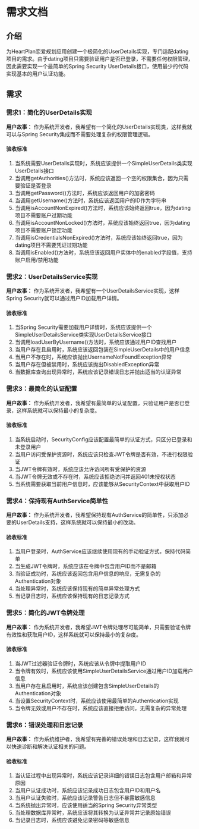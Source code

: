 # 需求文档

## 介绍

为HeartPlan恋爱规划应用创建一个极简化的UserDetails实现，专门适配dating项目的需求。由于dating项目只需要验证用户是否已登录，不需要任何权限管理，因此需要实现一个最简单的Spring Security UserDetails接口，使用最少的代码实现基本的用户认证功能。

## 需求

### 需求1：简化的UserDetails实现

**用户故事：** 作为系统开发者，我希望有一个简化的UserDetails实现类，这样我就可以与Spring Security集成而不需要处理复杂的权限管理逻辑。

#### 验收标准

1. 当系统需要UserDetails实现时，系统应该提供一个SimpleUserDetails类实现UserDetails接口
2. 当调用getAuthorities()方法时，系统应该返回一个空的权限集合，因为只需要验证是否登录
3. 当调用getPassword()方法时，系统应该返回用户的加密密码
4. 当调用getUsername()方法时，系统应该返回用户的ID作为字符串
5. 当调用isAccountNonExpired()方法时，系统应该始终返回true，因为dating项目不需要账户过期功能
6. 当调用isAccountNonLocked()方法时，系统应该始终返回true，因为dating项目不需要账户锁定功能
7. 当调用isCredentialsNonExpired()方法时，系统应该始终返回true，因为dating项目不需要凭证过期功能
8. 当调用isEnabled()方法时，系统应该返回用户实体中的enabled字段值，支持账户启用/禁用功能

### 需求2：UserDetailsService实现

**用户故事：** 作为系统开发者，我希望有一个UserDetailsService实现，这样Spring Security就可以通过用户ID加载用户详情。

#### 验收标准

1. 当Spring Security需要加载用户详情时，系统应该提供一个SimpleUserDetailsService类实现UserDetailsService接口
2. 当调用loadUserByUsername()方法时，系统应该通过用户ID查找用户
3. 当用户存在且启用时，系统应该返回包装在SimpleUserDetails中的用户信息
4. 当用户不存在时，系统应该抛出UsernameNotFoundException异常
5. 当用户存在但被禁用时，系统应该抛出DisabledException异常
6. 当数据库查询出现异常时，系统应该记录错误日志并抛出适当的认证异常

### 需求3：最简化的认证配置

**用户故事：** 作为系统开发者，我希望有最简单的认证配置，只验证用户是否已登录，这样系统就可以保持最小的复杂度。

#### 验收标准

1. 当系统启动时，SecurityConfig应该配置最简单的认证方式，只区分已登录和未登录用户
2. 当用户访问受保护资源时，系统应该只检查JWT令牌是否有效，不进行权限验证
3. 当JWT令牌有效时，系统应该允许访问所有受保护的资源
4. 当JWT令牌无效或不存在时，系统应该拒绝访问并返回401未授权状态
5. 当系统需要获取当前用户信息时，应该能够从SecurityContext中获取用户ID

### 需求4：保持现有AuthService简单性

**用户故事：** 作为系统开发者，我希望保持现有AuthService的简单性，只添加必要的UserDetails支持，这样系统就可以保持最小的改动。

#### 验收标准

1. 当用户登录时，AuthService应该继续使用现有的手动验证方式，保持代码简单
2. 当生成JWT令牌时，系统应该在令牌中包含用户ID而不是邮箱
3. 当验证成功时，系统应该返回包含用户信息的响应，无需复杂的Authentication对象
4. 当处理异常时，系统应该保持现有的简单异常处理方式
5. 当记录日志时，系统应该保持现有的日志记录方式

### 需求5：简化的JWT令牌处理

**用户故事：** 作为系统开发者，我希望JWT令牌处理尽可能简单，只需要验证令牌有效性和获取用户ID，这样系统就可以保持最小的复杂度。

#### 验收标准

1. 当JWT过滤器验证令牌时，系统应该从令牌中提取用户ID
2. 当令牌有效时，系统应该使用SimpleUserDetailsService通过用户ID加载用户信息
3. 当用户存在且启用时，系统应该创建包含SimpleUserDetails的Authentication对象
4. 当设置SecurityContext时，系统应该使用最简单的Authentication实现
5. 当令牌无效或用户不存在时，系统应该直接拒绝访问，无需复杂的异常处理

### 需求6：错误处理和日志记录

**用户故事：** 作为系统维护者，我希望有完善的错误处理和日志记录，这样我就可以快速诊断和解决认证相关的问题。

#### 验收标准

1. 当认证过程中出现异常时，系统应该记录详细的错误日志包含用户邮箱和异常原因
2. 当用户认证成功时，系统应该记录成功日志包含用户ID和用户名
3. 当用户认证失败时，系统应该记录警告日志但不暴露敏感信息
4. 当系统抛出异常时，应该使用适当的Spring Security异常类型
5. 当处理数据库异常时，系统应该将其转换为认证异常并记录原始错误
6. 当记录日志时，系统应该避免记录密码等敏感信息
